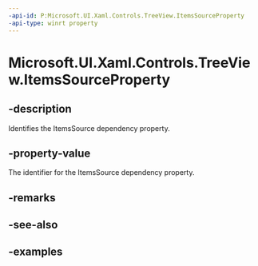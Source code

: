 ```yaml
---
-api-id: P:Microsoft.UI.Xaml.Controls.TreeView.ItemsSourceProperty
-api-type: winrt property
---
```


<!-- Property syntax.
public DependencyProperty ItemsSourceProperty { get; }
-->

# Microsoft.UI.Xaml.Controls.TreeView.ItemsSourceProperty

## -description

Identifies the ItemsSource dependency property.

## -property-value

The identifier for the ItemsSource dependency property.

## -remarks

## -see-also

## -examples

